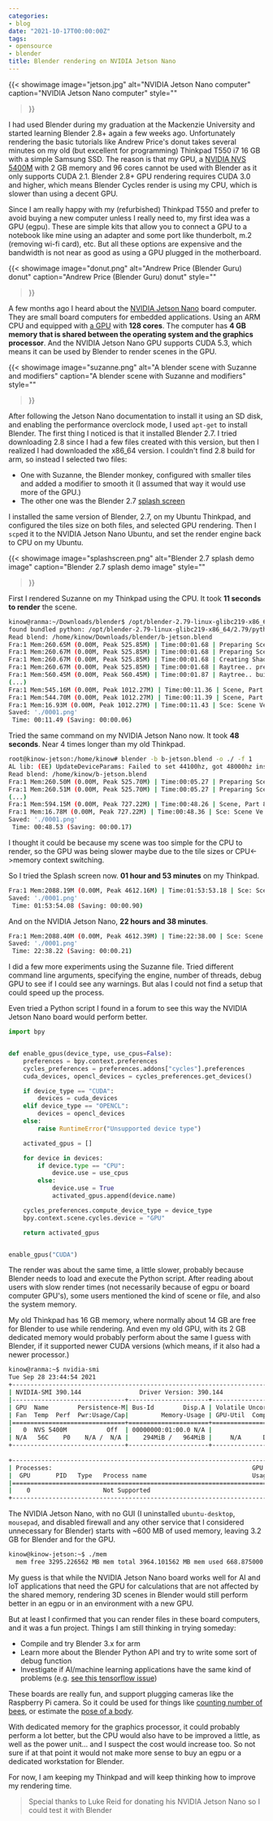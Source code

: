 ```yaml
---
categories:
- blog
date: "2021-10-17T00:00:00Z"
tags:
- opensource
- blender
title: Blender rendering on NVIDIA Jetson Nano
---
```


{{< showimage
  image="jetson.jpg"
  alt="NVIDIA Jetson Nano computer"
  caption="NVIDIA Jetson Nano computer"
  style=""
>}}

I had used Blender during my graduation at the Mackenzie University and started learning
Blender 2.8+ again a few weeks ago. Unfortunately rendering the basic tutorials like Andrew
Price's donut takes several minutes on my old (but excellent for programming) Thinkpad
T550 i7 16 GB with a simple Samsung SSD. The reason is that my GPU, a
[NVIDIA NVS 5400M](https://www.techpowerup.com/gpu-specs/nvs-5400m.c1742)
with 2 GB memory and 96 cores cannot be used with Blender as it only supports CUDA 2.1.
Blender 2.8+ GPU rendering requires CUDA 3.0 and higher, which means Blender Cycles
render is using my CPU, which is slower than using a decent GPU.

Since I am really happy with my (refurbished) Thinkpad T550 and prefer to avoid buying
a new computer unless I really need to, my first idea was a GPU (egpu). These are simple
kits that allow you to connect a GPU to a notebook like mine using an adapter and some
port like thunderbolt, m.2 (removing wi-fi card), etc. But all these options are expensive
and the bandwidth is not near as good as using a GPU plugged in the motherboard.

{{< showimage
  image="donut.png"
  alt="Andrew Price (Blender Guru) donut"
  caption="Andrew Price (Blender Guru) donut"
  style=""
>}}

A few months ago I heard about the [NVIDIA Jetson Nano](https://developer.nvidia.com/embedded/jetson-nano)
board computer. They are small board computers for embedded applications. Using an
ARM CPU and equipped with [a GPU](https://www.techpowerup.com/gpu-specs/jetson-nano-gpu.c3643)
with **128 cores**. The computer has **4 GB memory that is shared between the operating
system and the graphics processor**. And the NVIDIA Jetson Nano GPU supports CUDA 5.3,
which means it can be used by Blender to render scenes in the GPU.

{{< showimage
  image="suzanne.png"
  alt="A blender scene with Suzanne and modifiers"
  caption="A blender scene with Suzanne and modifiers"
  style=""
>}}

After following the Jetson Nano documentation to install it using an SD disk,
and enabling the performance overclock mode, I used `apt-get` to install Blender.
The first thing I noticed is that it installed Blender 2.7. I tried downloading
2.8 since I had a few files created with this version, but then I realized I had
downloaded the x86_64 version. I couldn't find 2.8 build for arm, so instead I
selected two files:

- One with Suzanne, the Blender monkey, configured with smaller tiles and added
a modifier to smooth it (I assumed that way it would use more of the GPU.)
- The other one was the Blender 2.7 [splash screen](https://www.blender.org/download/demo-files/)

I installed the same version of Blender, 2.7, on my Ubuntu Thinkpad, and configured the
tiles size on both files, and selected GPU rendering. Then I `scp`ed it to the NVIDIA
Jetson Nano Ubuntu, and set the render engine back to CPU on my Ubuntu.

{{< showimage
  image="splashscreen.png"
  alt="Blender 2.7 splash demo image"
  caption="Blender 2.7 splash demo image"
  style=""
>}}

First I rendered Suzanne on my Thinkpad using the CPU. It took **11 seconds to render**
the scene.

```bash
kinow@ranma:~/Downloads/blender$ /opt/blender-2.79-linux-glibc219-x86_64/blender -b b-jetson.blend -o ./ -f 1
found bundled python: /opt/blender-2.79-linux-glibc219-x86_64/2.79/python
Read blend: /home/kinow/Downloads/blender/b-jetson.blend
Fra:1 Mem:260.65M (0.00M, Peak 525.85M) | Time:00:01.68 | Preparing Scene data
Fra:1 Mem:260.67M (0.00M, Peak 525.85M) | Time:00:01.68 | Preparing Scene data
Fra:1 Mem:260.67M (0.00M, Peak 525.85M) | Time:00:01.68 | Creating Shadowbuffers
Fra:1 Mem:260.67M (0.00M, Peak 525.85M) | Time:00:01.68 | Raytree.. preparing
Fra:1 Mem:560.45M (0.00M, Peak 560.45M) | Time:00:01.87 | Raytree.. building
(...)
Fra:1 Mem:545.16M (0.00M, Peak 1012.27M) | Time:00:11.36 | Scene, Part 82-135
Fra:1 Mem:544.70M (0.00M, Peak 1012.27M) | Time:00:11.39 | Scene, Part 86-135
Fra:1 Mem:16.93M (0.00M, Peak 1012.27M) | Time:00:11.43 | Sce: Scene Ve:2016578 Fa:2182948 La:1
Saved: './0001.png'
 Time: 00:11.49 (Saving: 00:00.06)
```

Tried the same command on my NVIDIA Jetson Nano now. It took **48 seconds**. Near 4 times
longer than my old Thinkpad.

```bash
root@kinow-jetson:/home/kinow# blender -b b-jetson.blend -o ./ -f 1
AL lib: (EE) UpdateDeviceParams: Failed to set 44100hz, got 48000hz instead
Read blend: /home/kinow/b-jetson.blend
Fra:1 Mem:260.50M (0.00M, Peak 525.70M) | Time:00:05.27 | Preparing Scene data
Fra:1 Mem:260.51M (0.00M, Peak 525.70M) | Time:00:05.27 | Preparing Scene data
(...)
Fra:1 Mem:594.15M (0.00M, Peak 727.22M) | Time:00:48.26 | Scene, Part 86-135
Fra:1 Mem:16.78M (0.00M, Peak 727.22M) | Time:00:48.36 | Sce: Scene Ve:2016578 Fa:2183144 La:1
Saved: './0001.png'
 Time: 00:48.53 (Saving: 00:00.17)
```

I thought it could be because my scene was too simple for the CPU to render,
so the GPU was being slower maybe due to the tile sizes or CPU<->memory context
switching.

So I tried the Splash screen now. **01 hour and 53 minutes** on my Thinkpad.

```bash
Fra:1 Mem:2088.19M (0.00M, Peak 4612.16M) | Time:01:53:53.18 | Sce: Scene Ve:0 Fa:0 La:0
Saved: './0001.png'
 Time: 01:53:54.08 (Saving: 00:00.90)
```

And on the NVIDIA Jetson Nano, **22 hours and 38 minutes**.

```bash
Fra:1 Mem:2088.40M (0.00M, Peak 4612.39M) | Time:22:38.00 | Sce: Scene Ve:0 Fa:0 La:0
Saved: './0001.png'
 Time: 22:38.22 (Saving: 00:00.21)
```

I did a few more experiments using the Suzanne file. Tried different command line
arguments, specifying the engine, number of threads, debug GPU to see if I could
see any warnings. But alas I could not find a setup that could speed up the process.

Even tried a Python script I found in a forum to see this way the NVIDIA Jetson
Nano board would perform better.

```python
import bpy


def enable_gpus(device_type, use_cpus=False):
    preferences = bpy.context.preferences
    cycles_preferences = preferences.addons["cycles"].preferences
    cuda_devices, opencl_devices = cycles_preferences.get_devices()

    if device_type == "CUDA":
        devices = cuda_devices
    elif device_type == "OPENCL":
        devices = opencl_devices
    else:
        raise RuntimeError("Unsupported device type")

    activated_gpus = []

    for device in devices:
        if device.type == "CPU":
            device.use = use_cpus
        else:
            device.use = True
            activated_gpus.append(device.name)

    cycles_preferences.compute_device_type = device_type
    bpy.context.scene.cycles.device = "GPU"

    return activated_gpus


enable_gpus("CUDA")
```

The render was about the same time, a little slower, probably because Blender
needs to load and execute the Python script. After reading about users with
slow render times (not necessarily because of egpu or board computer GPU's),
some users mentioned the kind of scene or file, and also the system memory.

My old Thinkpad has 16 GB memory, where normally about 14 GB are free for Blender
to use while rendering. And even my old GPU, with its 2 GB dedicated memory would
probably perform about the same I guess with Blender, if it supported newer CUDA
versions (which means, if it also had a newer processor.)

```bash
kinow@ranma:~$ nvidia-smi 
Tue Sep 28 23:44:54 2021       
+-----------------------------------------------------------------------------+
| NVIDIA-SMI 390.144                Driver Version: 390.144                   |
|-------------------------------+----------------------+----------------------+
| GPU  Name        Persistence-M| Bus-Id        Disp.A | Volatile Uncorr. ECC |
| Fan  Temp  Perf  Pwr:Usage/Cap|         Memory-Usage | GPU-Util  Compute M. |
|===============================+======================+======================|
|   0  NVS 5400M           Off  | 00000000:01:00.0 N/A |                  N/A |
| N/A   56C    P0    N/A /  N/A |    294MiB /   964MiB |     N/A      Default |
+-------------------------------+----------------------+----------------------+
                                                                               
+-----------------------------------------------------------------------------+
| Processes:                                                       GPU Memory |
|  GPU       PID   Type   Process name                             Usage      |
|=============================================================================|
|    0                    Not Supported                                       |
+-----------------------------------------------------------------------------+
```

The NVIDIA Jetson Nano, with no GUI (I uninstalled `ubuntu-desktop`, `mousepad`,
and disabled firewall and any other service that I considered unnecessary for Blender)
starts with ~600 MB of used memory, leaving 3.2 GB for Blender and for the GPU.

```bash
kinow@kinow-jetson:~$ ./mem
  mem free 3295.226562 MB mem total 3964.101562 MB mem used 668.875000 MB
```

My guess is that while the NVIDIA Jetson Nano board works well for AI and IoT
applications that need the GPU for calculations that are not affected by the
shared memory, rendering 3D scenes in Blender would still perform better in
an egpu or in an environment with a new GPU.

But at least I confirmed that you can render files in these board computers, and
it was a fun project. Things I am still thinking in trying someday:

- Compile and try Blender 3.x for arm
- Learn more about the Blender Python API and try to write some sort of debug function
- Investigate if AI/machine learning applications have the same kind of problems (e.g.
[see this tensorflow issue](https://github.com/tensorflow/tensorflow/issues/39486))

These boards are really fun, and support plugging cameras like the Raspberry Pi camera.
So it could be used for things like [counting number of bees](https://techcrunch.com/2018/06/01/count-your-bees-with-this-raspberry-pi-project/),
or estimate the [pose of a body](https://www.youtube.com/watch?v=nUjGLjOmF7o&list=WL&index=14).

With dedicated memory for the graphics processor, it could probably perform a lot
better, but the CPU would also have to be improved a little, as well as the power
unit… and I suspect the cost would increase too. So not sure if at that point it
would not make more sense to buy an egpu or a dedicated workstation for Blender.

For now, I am keeping my Thinkpad and will keep thinking how to improve my rendering
time.

>Special thanks to Luke Reid for donating his NVIDIA Jetson Nano so I could test it
>with Blender
